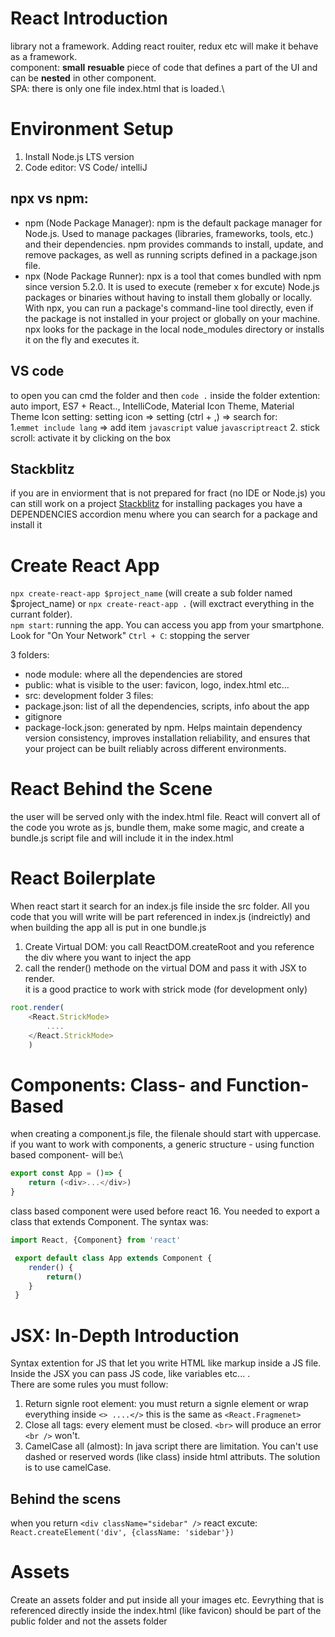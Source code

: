 # React Introduction
library not a framework. Adding react rouiter, redux etc will make it behave as a framework.\
component: **small** **resuable** piece of code that defines a part of the UI and can be **nested** in other component.\
SPA: there is only one file index.html that is loaded.\

# Environment Setup
1. Install Node.js LTS version
2. Code editor: VS Code/ intelliJ
## npx vs npm:
+ npm (Node Package Manager): npm is the default package manager for Node.js. Used to manage packages (libraries, frameworks, tools, etc.) and their dependencies. npm provides commands to install, update, and remove packages, as well as running scripts defined in a package.json file.
+ npx (Node Package Runner): npx  is a tool that comes bundled with npm since version 5.2.0. It is used to execute (remeber x for excute) Node.js packages or binaries without having to install them globally or locally. With npx, you can run a package's command-line tool directly, even if the package is not installed in your project or globally on your machine. npx looks for the package in the local node_modules directory or installs it on the fly and executes it.

## VS code
to open you can cmd the folder and then `code .` inside the folder
extention: auto import, ES7 + React.., IntelliCode, Material Icon Theme, Material Theme Icon
setting: setting icon => setting (ctrl + ,) => search for:\
1.`emmet include lang` => add item `javascript` value `javascriptreact`
2. stick scroll: activate it  by clicking on the box

## Stackblitz
if you are in enviorment that is not prepared for fract (no IDE or Node.js) you can still work on a project
[Stackblitz](https://stackblitz.com/edit/react-g7585w?file=src%2FApp.js)
for installing packages you have a DEPENDENCIES accordion menu where you can search for a package and install it

# Create React App
`npx create-react-app $project_name` (will create a sub folder named $project_name) or `npx create-react-app .` (will exctract everything in the currant folder).\
`npm start`: running the app. You can access you app from your smartphone. Look for "On Your Network"
`Ctrl + C`: stopping the server

3 folders: 
+ node module: where all the dependencies are stored 
+ public: what is visible to the user: favicon, logo, index.html etc...
+ src: development folder
3 files:
+ package.json: list of all the dependencies, scripts, info about the app
+ gitignore
+ package-lock.json: generated by npm. Helps maintain dependency version consistency, improves installation reliability, and ensures that your project can be built reliably across different environments.

# React Behind the Scene
the user will be served only with the index.html file. React will convert all of the code you wrote as js, bundle them, make some magic, and create a bundle.js script file and will include it in the index.html

# React Boilerplate
When react start it search for an index.js file inside the src folder. All you code that you will write will be part referenced in index.js (indreictly) and when building the app all is put in one bundle.js
1. Create Virtual DOM: you call ReactDOM.createRoot and you reference the div where you want to inject the app
2. call the render() methode on the virtual DOM and pass it with JSX to render.\
it is a good practice to work with strick mode (for development only)
```js
root.render(
	<React.StrickMode>
		....
	</React.StrickMode>
	)
```

# Components: Class- and Function-Based
when creating a component.js file, the filenale should start with uppercase.
if you want to work with components, a generic structure - using function based component- will be:\
```js
export const App = ()=> {
	return (<div>...</div>)
}

```
class based component were used before react 16. You needed to export a class that extends Component. The syntax was:
```js
import React, {Component} from 'react'

 export default class App extends Component {
 	render() {
 		return()
 	}
 }
```

# JSX: In-Depth Introduction
Syntax extention for JS that let you write HTML like markup inside a JS file. Inside the JSX you can pass JS code, like variables etc... .\
There are some rules you must follow:
1. Return signle root element: you must return a signle element or wrap everything inside `<> ....</>` this is the same as `<React.Fragmenet>`
2. Close all tags: every element must be closed. `<br>`  will produce an error `<br />` won't.
3. CamelCase all (almost): In java script there are limitation. You can't use dashed or reserved words (like class) inside html attributs. The solution is to use camelCase. 

## Behind the scens
when you return `<div className="sidebar" />` react excute:
`React.createElement('div', {className: 'sidebar'})`


# Assets
Create an assets folder and put inside all your images etc.  Eevrything that is referenced directly inside the index.html (like favicon) should be part of the public folder and not the assets folder
